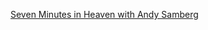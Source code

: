 ---
layout: post
wordpress_id: 1329
wordpress_url: http://noesbueno.com/?p=1329
date: '2011-11-11 17:42:24 -0600'
date_gmt: '2011-11-11 22:42:24 -0600'
body: |
  <p><a href="http://ratsoff.com/post/12651238532/seven-minutes-in-heaven-with-andy-samberg-best">Seven Minutes in Heaven with Andy Samberg</a></p>
---